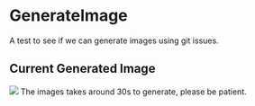 # GenerateImage
A test to see if we can generate images using git issues.
## Current Generated Image
[<img src='https://fileserver.matissetec.dev/output/similarImages/630649313860780043/7406122796/7406122796/png'>](https://fileserver.matissetec.dev/output/similarImages/630649313860780043/7406122796/7406122796/png)
The images takes around 30s to generate, please be patient.